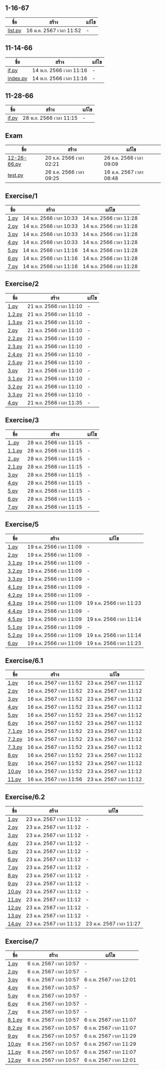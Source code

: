 
## 1-16-67

ชื่อ | สร้าง | แก้ไข
---| ----| ---
[list.py](1-16-67/list.py) | 16 ม.ค. 2567 เวลา 11:52 | - 

## 11-14-66

ชื่อ | สร้าง | แก้ไข
---| ----| ---
[if.py](11-14-66/if.py) | 14 พ.ย. 2566 เวลา 11:16 | - 
[index.py](11-14-66/index.py) | 14 พ.ย. 2566 เวลา 11:16 | - 

## 11-28-66

ชื่อ | สร้าง | แก้ไข
---| ----| ---
[if.py](11-28-66/if.py) | 28 พ.ย. 2566 เวลา 11:15 | - 

## Exam

ชื่อ | สร้าง | แก้ไข
---| ----| ---
[12-26-66.py](Exam/12-26-66.py) | 20 ธ.ค. 2566 เวลา 02:21 | 26 ธ.ค. 2566 เวลา 09:09
[test.py](Exam/test.py) | 26 ธ.ค. 2566 เวลา 09:25 | 16 ม.ค. 2567 เวลา 08:48

## Exercise/1

ชื่อ | สร้าง | แก้ไข
---| ----| ---
[1.py](Exercise/1/1.py) | 14 พ.ย. 2566 เวลา 10:33 | 14 พ.ย. 2566 เวลา 11:28
[2.py](Exercise/1/2.py) | 14 พ.ย. 2566 เวลา 10:33 | 14 พ.ย. 2566 เวลา 11:28
[3.py](Exercise/1/3.py) | 14 พ.ย. 2566 เวลา 10:33 | 14 พ.ย. 2566 เวลา 11:28
[4.py](Exercise/1/4.py) | 14 พ.ย. 2566 เวลา 10:33 | 14 พ.ย. 2566 เวลา 11:28
[5.py](Exercise/1/5.py) | 14 พ.ย. 2566 เวลา 11:16 | 14 พ.ย. 2566 เวลา 11:28
[6.py](Exercise/1/6.py) | 14 พ.ย. 2566 เวลา 11:16 | 14 พ.ย. 2566 เวลา 11:28
[7.py](Exercise/1/7.py) | 14 พ.ย. 2566 เวลา 11:16 | 14 พ.ย. 2566 เวลา 11:28

## Exercise/2

ชื่อ | สร้าง | แก้ไข
---| ----| ---
[1.py](Exercise/2/1.py) | 21 พ.ย. 2566 เวลา 11:10 | - 
[1.2.py](Exercise/2/1.2.py) | 21 พ.ย. 2566 เวลา 11:10 | - 
[1.3.py](Exercise/2/1.3.py) | 21 พ.ย. 2566 เวลา 11:10 | - 
[2.py](Exercise/2/2.py) | 21 พ.ย. 2566 เวลา 11:10 | - 
[2.2.py](Exercise/2/2.2.py) | 21 พ.ย. 2566 เวลา 11:10 | - 
[2.3.py](Exercise/2/2.3.py) | 21 พ.ย. 2566 เวลา 11:10 | - 
[2.4.py](Exercise/2/2.4.py) | 21 พ.ย. 2566 เวลา 11:10 | - 
[2.5.py](Exercise/2/2.5.py) | 21 พ.ย. 2566 เวลา 11:10 | - 
[3.py](Exercise/2/3.py) | 21 พ.ย. 2566 เวลา 11:10 | - 
[3.1.py](Exercise/2/3.1.py) | 21 พ.ย. 2566 เวลา 11:10 | - 
[3.2.py](Exercise/2/3.2.py) | 21 พ.ย. 2566 เวลา 11:10 | - 
[3.3.py](Exercise/2/3.3.py) | 21 พ.ย. 2566 เวลา 11:10 | - 
[4.py](Exercise/2/4.py) | 21 พ.ย. 2566 เวลา 11:35 | - 

## Exercise/3

ชื่อ | สร้าง | แก้ไข
---| ----| ---
[1..py](Exercise/3/1..py) | 28 พ.ย. 2566 เวลา 11:15 | - 
[1.1.py](Exercise/3/1.1.py) | 28 พ.ย. 2566 เวลา 11:15 | - 
[2..py](Exercise/3/2..py) | 28 พ.ย. 2566 เวลา 11:15 | - 
[2.1.py](Exercise/3/2.1.py) | 28 พ.ย. 2566 เวลา 11:15 | - 
[3.py](Exercise/3/3.py) | 28 พ.ย. 2566 เวลา 11:15 | - 
[4.py](Exercise/3/4.py) | 28 พ.ย. 2566 เวลา 11:15 | - 
[5.py](Exercise/3/5.py) | 28 พ.ย. 2566 เวลา 11:15 | - 
[6.py](Exercise/3/6.py) | 28 พ.ย. 2566 เวลา 11:15 | - 
[7.py](Exercise/3/7.py) | 28 พ.ย. 2566 เวลา 11:15 | - 

## Exercise/5

ชื่อ | สร้าง | แก้ไข
---| ----| ---
[1.py](Exercise/5/1.py) | 19 ธ.ค. 2566 เวลา 11:09 | - 
[2.py](Exercise/5/2.py) | 19 ธ.ค. 2566 เวลา 11:09 | - 
[3.1.py](Exercise/5/3.1.py) | 19 ธ.ค. 2566 เวลา 11:09 | - 
[3.2.py](Exercise/5/3.2.py) | 19 ธ.ค. 2566 เวลา 11:09 | - 
[3.3.py](Exercise/5/3.3.py) | 19 ธ.ค. 2566 เวลา 11:09 | - 
[4.1.py](Exercise/5/4.1.py) | 19 ธ.ค. 2566 เวลา 11:09 | - 
[4.2.py](Exercise/5/4.2.py) | 19 ธ.ค. 2566 เวลา 11:09 | - 
[4.3.py](Exercise/5/4.3.py) | 19 ธ.ค. 2566 เวลา 11:09 | 19 ธ.ค. 2566 เวลา 11:23
[4.4.py](Exercise/5/4.4.py) | 19 ธ.ค. 2566 เวลา 11:09 | - 
[4.5.py](Exercise/5/4.5.py) | 19 ธ.ค. 2566 เวลา 11:09 | 19 ธ.ค. 2566 เวลา 11:14
[5.1.py](Exercise/5/5.1.py) | 19 ธ.ค. 2566 เวลา 11:09 | - 
[5.2.py](Exercise/5/5.2.py) | 19 ธ.ค. 2566 เวลา 11:09 | 19 ธ.ค. 2566 เวลา 11:14
[6.py](Exercise/5/6.py) | 19 ธ.ค. 2566 เวลา 11:09 | 19 ธ.ค. 2566 เวลา 11:23

## Exercise/6.1

ชื่อ | สร้าง | แก้ไข
---| ----| ---
[1.py](Exercise/6.1/1.py) | 16 ม.ค. 2567 เวลา 11:52 | 23 ม.ค. 2567 เวลา 11:12
[2.py](Exercise/6.1/2.py) | 16 ม.ค. 2567 เวลา 11:52 | 23 ม.ค. 2567 เวลา 11:12
[3.py](Exercise/6.1/3.py) | 16 ม.ค. 2567 เวลา 11:52 | 23 ม.ค. 2567 เวลา 11:12
[4.py](Exercise/6.1/4.py) | 16 ม.ค. 2567 เวลา 11:52 | 23 ม.ค. 2567 เวลา 11:12
[5.py](Exercise/6.1/5.py) | 16 ม.ค. 2567 เวลา 11:52 | 23 ม.ค. 2567 เวลา 11:12
[6.py](Exercise/6.1/6.py) | 16 ม.ค. 2567 เวลา 11:52 | 23 ม.ค. 2567 เวลา 11:12
[7.1.py](Exercise/6.1/7.1.py) | 16 ม.ค. 2567 เวลา 11:52 | 23 ม.ค. 2567 เวลา 11:12
[7.2.py](Exercise/6.1/7.2.py) | 16 ม.ค. 2567 เวลา 11:52 | 23 ม.ค. 2567 เวลา 11:12
[7.3.py](Exercise/6.1/7.3.py) | 16 ม.ค. 2567 เวลา 11:52 | 23 ม.ค. 2567 เวลา 11:12
[8.py](Exercise/6.1/8.py) | 16 ม.ค. 2567 เวลา 11:52 | 23 ม.ค. 2567 เวลา 11:12
[9.py](Exercise/6.1/9.py) | 16 ม.ค. 2567 เวลา 11:52 | 23 ม.ค. 2567 เวลา 11:12
[10.py](Exercise/6.1/10.py) | 16 ม.ค. 2567 เวลา 11:52 | 23 ม.ค. 2567 เวลา 11:12
[11.py](Exercise/6.1/11.py) | 16 ม.ค. 2567 เวลา 11:56 | 23 ม.ค. 2567 เวลา 11:12

## Exercise/6.2

ชื่อ | สร้าง | แก้ไข
---| ----| ---
[1.py](Exercise/6.2/1.py) | 23 ม.ค. 2567 เวลา 11:12 | - 
[2.py](Exercise/6.2/2.py) | 23 ม.ค. 2567 เวลา 11:12 | - 
[3.py](Exercise/6.2/3.py) | 23 ม.ค. 2567 เวลา 11:12 | - 
[4.py](Exercise/6.2/4.py) | 23 ม.ค. 2567 เวลา 11:12 | - 
[5.py](Exercise/6.2/5.py) | 23 ม.ค. 2567 เวลา 11:12 | - 
[6.py](Exercise/6.2/6.py) | 23 ม.ค. 2567 เวลา 11:12 | - 
[7.py](Exercise/6.2/7.py) | 23 ม.ค. 2567 เวลา 11:12 | - 
[8.py](Exercise/6.2/8.py) | 23 ม.ค. 2567 เวลา 11:12 | - 
[9.py](Exercise/6.2/9.py) | 23 ม.ค. 2567 เวลา 11:12 | - 
[10.py](Exercise/6.2/10.py) | 23 ม.ค. 2567 เวลา 11:12 | - 
[11.py](Exercise/6.2/11.py) | 23 ม.ค. 2567 เวลา 11:12 | - 
[12.py](Exercise/6.2/12.py) | 23 ม.ค. 2567 เวลา 11:12 | - 
[13.py](Exercise/6.2/13.py) | 23 ม.ค. 2567 เวลา 11:12 | - 
[14.py](Exercise/6.2/14.py) | 23 ม.ค. 2567 เวลา 11:12 | 23 ม.ค. 2567 เวลา 11:27

## Exercise/7

ชื่อ | สร้าง | แก้ไข
---| ----| ---
[1.py](Exercise/7/1.py) | 6 ก.พ. 2567 เวลา 10:57 | - 
[2.py](Exercise/7/2.py) | 6 ก.พ. 2567 เวลา 10:57 | - 
[3.py](Exercise/7/3.py) | 6 ก.พ. 2567 เวลา 10:57 | 6 ก.พ. 2567 เวลา 12:01
[4.py](Exercise/7/4.py) | 6 ก.พ. 2567 เวลา 10:57 | - 
[5.py](Exercise/7/5.py) | 6 ก.พ. 2567 เวลา 10:57 | - 
[6.py](Exercise/7/6.py) | 6 ก.พ. 2567 เวลา 10:57 | - 
[7.py](Exercise/7/7.py) | 6 ก.พ. 2567 เวลา 10:57 | - 
[8.1.py](Exercise/7/8.1.py) | 6 ก.พ. 2567 เวลา 10:57 | 6 ก.พ. 2567 เวลา 11:07
[8.2.py](Exercise/7/8.2.py) | 6 ก.พ. 2567 เวลา 10:57 | 6 ก.พ. 2567 เวลา 11:07
[9.py](Exercise/7/9.py) | 6 ก.พ. 2567 เวลา 10:57 | 6 ก.พ. 2567 เวลา 11:29
[10.py](Exercise/7/10.py) | 6 ก.พ. 2567 เวลา 10:57 | 6 ก.พ. 2567 เวลา 11:29
[11.py](Exercise/7/11.py) | 6 ก.พ. 2567 เวลา 10:57 | 6 ก.พ. 2567 เวลา 11:07
[12.py](Exercise/7/12.py) | 6 ก.พ. 2567 เวลา 10:57 | 6 ก.พ. 2567 เวลา 12:01
